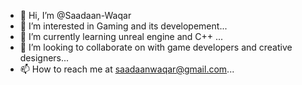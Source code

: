- 👋 Hi, I’m @Saadaan-Waqar
- 👀 I’m interested in Gaming and its developement...
- 🌱 I’m currently learning unreal engine and C++ ...
- 💞️ I’m looking to collaborate on with game developers and creative designers...
- 📫 How to reach me at saadaanwaqar@gmail.com...

<!---
Saadaan-Waqar/Saadaan-Waqar is a ✨ special ✨ repository because its `README.md` (this file) appears on your GitHub profile.
You can click the Preview link to take a look at your changes.
--->
